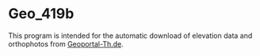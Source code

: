 # Geo_419b
This program is intended for the automatic download of elevation data and orthophotos from [Geoportal-Th.de][1].

[1]: https://www.geoportal-th.de/de-de/
